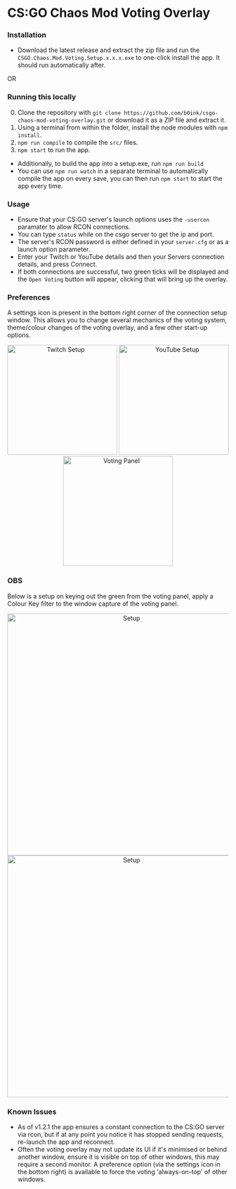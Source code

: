 # CS:GO Chaos Mod Voting Overlay

### Installation
- Download the latest release and extract the zip file and run the `CSGO.Chaos.Mod.Voting.Setup.x.x.x.exe` to one-click install the app. It should run automatically after.
  
OR

### Running this locally
0. Clone the repository with `git clone https://github.com/b0ink/csgo-chaos-mod-voting-overlay.git` or download it as a ZIP file and extract it.
1. Using a terminal from within the folder, install the node modules with `npm install`.
2. `npm run compile` to compile the `src/` files.
3. `npm start` to run the app.
- Additionally, to build the app into a setup.exe, run `npm run build`
- You can use `npm run watch` in a separate terminal to automatically compile the app on every save, you can then run `npm start` to start the app every time.

### Usage
- Ensure that your CS:GO server's launch options uses the `-usercon` paramater to allow RCON connections.
- You can type `status` while on the csgo server to get the ip and port.
- The server's RCON password is either defined in your `server.cfg` or as a launch option parameter.
- Enter your Twitch or YouTube details and then your Servers connection details, and press Connect.
- If both connections are successful, two green ticks will be displayed and the `Open Voting` button will appear, clicking that will bring up the overlay.


### Preferences
A settings icon is present in the bottom right corner of the connection setup window. This allows you to change several mechanics of the voting system, theme/colour changes of the voting overlay, and a few other start-up options.

<p align="center">
	<img src="https://csgochaosmod.com/gallery/twitch-overlay/App_1.PNG" 	width="250" title="Twitch Setup">
	<img src="https://csgochaosmod.com/gallery/twitch-overlay/App_2.PNG" 	width="250" title="YouTube Setup">
	<img src="https://csgochaosmod.com/gallery/twitch-overlay/Voting_3.PNG" width="250" title="Voting Panel">
</p>

### OBS
Below is a setup on keying out the green from the voting panel, apply a Colour Key filter to the window capture of the voting panel.

<p align="center">
	<img src="https://csgochaosmod.com/gallery/twitch-overlay/OBS_1.PNG" 	width="550" title="Setup">
	<img src="https://csgochaosmod.com/gallery/twitch-overlay/OBS_2.PNG" 	width="550" title="Setup">
</p>

### Known Issues
- As of v1.2.1 the app ensures a constant connection to the CS:GO server via rcon, but if at any point you notice it has stopped sending requests, re-launch the app and reconnect.
- Often the voting overlay may not update its UI if it's minimised or behind another window, ensure it is visible on top of other windows, this may require a second monitor. A preference option (via the settings icon in the bottom right) is available to force the voting 'always-on-top' of other windows.
